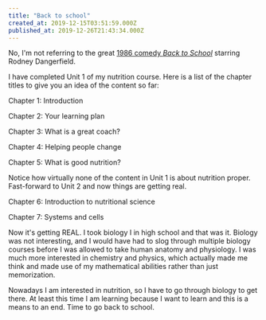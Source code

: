 ```yaml
---
title: "Back to school"
created_at: 2019-12-15T03:51:59.000Z
published_at: 2019-12-26T21:43:34.000Z
---
```

No, I'm not referring to the great [1986 comedy _Back to School_](https://200wordsaday.com/words/favorite-movies-6-328095df54056ca252) starring Rodney Dangerfield.

I have completed Unit 1 of my nutrition course. Here is a list of the chapter titles to give you an idea of the content so far:

Chapter 1: Introduction

Chapter 2: Your learning plan

Chapter 3: What is a great coach?

Chapter 4: Helping people change

Chapter 5: What is good nutrition?

Notice how virtually none of the content in Unit 1 is about nutrition proper. Fast-forward to Unit 2 and now things are getting real.

Chapter 6: Introduction to nutritional science

Chapter 7: Systems and cells

Now it's getting REAL. I took biology I in high school and that was it. Biology was not interesting, and I would have had to slog through multiple biology courses before I was allowed to take human anatomy and physiology. I was much more interested in chemistry and physics, which actually made me think and made use of my mathematical abilities rather than just memorization.

Nowadays I am interested in nutrition, so I have to go through biology to get there. At least this time I am learning because I want to learn and this is a means to an end. Time to go back to school.
